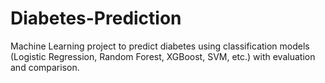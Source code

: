 # Diabetes-Prediction
Machine Learning project to predict diabetes using classification models (Logistic Regression, Random Forest, XGBoost, SVM, etc.) with evaluation and comparison.
